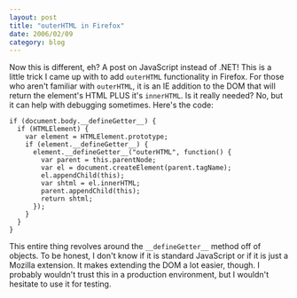 ```yaml
---
layout: post
title: "outerHTML in Firefox"
date: 2006/02/09
category: blog
---
```


Now this is different, eh? A post on JavaScript instead of .NET! This is a little trick I came up with to add `outerHTML` functionality in Firefox. For those who aren't familiar with `outerHTML`, it is an IE addition to the DOM that will return the element's HTML PLUS it's `innerHTML`. Is it really needed? No, but it can help with debugging sometimes. Here's the code:

    if (document.body.__defineGetter__) {
      if (HTMLElement) {
        var element = HTMLElement.prototype;
        if (element.__defineGetter__) {
          element.__defineGetter__("outerHTML", function() {
            var parent = this.parentNode;
            var el = document.createElement(parent.tagName);
            el.appendChild(this);
            var shtml = el.innerHTML;
            parent.appendChild(this);
            return shtml;
          });
        }
      }
    }

This entire thing revolves around the `__defineGetter__` method off of objects. To be honest, I don't know if it is standard JavaScript or if it is just a Mozilla extension. It makes extending the DOM a lot easier, though. I probably wouldn't trust this in a production environment, but I wouldn't hesitate to use it for testing.

